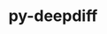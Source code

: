 ---
title: "py-deepdiff"
layout: cache
categories: [package, develop]
meta: {"versions": ["6.3.0"], "compilers": ["apple-clang@=15.0.0", "gcc@=11.3.0"], "oss": ["ubuntu22.04", "ventura"], "platforms": ["darwin", "linux"], "targets": ["aarch64", "x86_64_v3"], "stacks": ["ml-darwin-aarch64-mps", "ml-linux-x86_64-cpu", "ml-linux-x86_64-cuda", "root"], "num_specs": 7, "num_specs_by_stack": {"ml-darwin-aarch64-mps": 1, "root": 7, "ml-linux-x86_64-cpu": 6, "ml-linux-x86_64-cuda": 6}}
spec_details: [{"hash": "rsilzugvq7exakjwug5dsyyrejj6iu5p", "compiler": "apple-clang@=15.0.0", "versions": ["6.3.0"], "os": "ventura", "platform": "darwin", "target": "aarch64", "variants": ["build_system=python_pip"], "stacks": ["ml-darwin-aarch64-mps", "root"], "size": "-", "tarball": "https://binaries.spack.io/develop/build_cache/darwin-ventura-aarch64/apple-clang-15.0.0/py-deepdiff-6.3.0/darwin-ventura-aarch64-apple-clang-15.0.0-py-deepdiff-6.3.0-rsilzugvq7exakjwug5dsyyrejj6iu5p.spack"}, {"hash": "ajnlvcihqpxzambrzdsmlsiq64folfrm", "compiler": "gcc@=11.3.0", "versions": ["6.3.0"], "os": "ubuntu22.04", "platform": "linux", "target": "x86_64_v3", "variants": ["build_system=python_pip"], "stacks": ["ml-linux-x86_64-cpu", "ml-linux-x86_64-cuda", "root"], "size": "-", "tarball": "https://binaries.spack.io/develop/build_cache/linux-ubuntu22.04-x86_64_v3/gcc-11.3.0/py-deepdiff-6.3.0/linux-ubuntu22.04-x86_64_v3-gcc-11.3.0-py-deepdiff-6.3.0-ajnlvcihqpxzambrzdsmlsiq64folfrm.spack"}, {"hash": "7kpkvyswclwgbzbscstio22omqqwx4pp", "compiler": "gcc@=11.3.0", "versions": ["6.3.0"], "os": "ubuntu22.04", "platform": "linux", "target": "x86_64_v3", "variants": ["build_system=python_pip"], "stacks": ["ml-linux-x86_64-cpu", "ml-linux-x86_64-cuda", "root"], "size": "-", "tarball": "https://binaries.spack.io/develop/build_cache/linux-ubuntu22.04-x86_64_v3/gcc-11.3.0/py-deepdiff-6.3.0/linux-ubuntu22.04-x86_64_v3-gcc-11.3.0-py-deepdiff-6.3.0-7kpkvyswclwgbzbscstio22omqqwx4pp.spack"}, {"hash": "qvt7qj4dfzmqrffeie2lilpirg6nrckw", "compiler": "gcc@=11.3.0", "versions": ["6.3.0"], "os": "ubuntu22.04", "platform": "linux", "target": "x86_64_v3", "variants": ["build_system=python_pip"], "stacks": ["ml-linux-x86_64-cpu", "ml-linux-x86_64-cuda", "root"], "size": "-", "tarball": "https://binaries.spack.io/develop/build_cache/linux-ubuntu22.04-x86_64_v3/gcc-11.3.0/py-deepdiff-6.3.0/linux-ubuntu22.04-x86_64_v3-gcc-11.3.0-py-deepdiff-6.3.0-qvt7qj4dfzmqrffeie2lilpirg6nrckw.spack"}, {"hash": "gnqj3c5vxtz7xry6tjfem2hvqdz223bg", "compiler": "gcc@=11.3.0", "versions": ["6.3.0"], "os": "ubuntu22.04", "platform": "linux", "target": "x86_64_v3", "variants": ["build_system=python_pip"], "stacks": ["ml-linux-x86_64-cpu", "ml-linux-x86_64-cuda", "root"], "size": "-", "tarball": "https://binaries.spack.io/develop/build_cache/linux-ubuntu22.04-x86_64_v3/gcc-11.3.0/py-deepdiff-6.3.0/linux-ubuntu22.04-x86_64_v3-gcc-11.3.0-py-deepdiff-6.3.0-gnqj3c5vxtz7xry6tjfem2hvqdz223bg.spack"}, {"hash": "feegn5xs6spzuhsspfjyoga6qzgkm7jx", "compiler": "gcc@=11.3.0", "versions": ["6.3.0"], "os": "ubuntu22.04", "platform": "linux", "target": "x86_64_v3", "variants": ["build_system=python_pip"], "stacks": ["ml-linux-x86_64-cpu", "ml-linux-x86_64-cuda", "root"], "size": "-", "tarball": "https://binaries.spack.io/develop/build_cache/linux-ubuntu22.04-x86_64_v3/gcc-11.3.0/py-deepdiff-6.3.0/linux-ubuntu22.04-x86_64_v3-gcc-11.3.0-py-deepdiff-6.3.0-feegn5xs6spzuhsspfjyoga6qzgkm7jx.spack"}, {"hash": "4mg5qv5mreru4muoms352yln7i4tcdor", "compiler": "gcc@=11.3.0", "versions": ["6.3.0"], "os": "ubuntu22.04", "platform": "linux", "target": "x86_64_v3", "variants": ["build_system=python_pip"], "stacks": ["ml-linux-x86_64-cpu", "ml-linux-x86_64-cuda", "root"], "size": "-", "tarball": "https://binaries.spack.io/develop/build_cache/linux-ubuntu22.04-x86_64_v3/gcc-11.3.0/py-deepdiff-6.3.0/linux-ubuntu22.04-x86_64_v3-gcc-11.3.0-py-deepdiff-6.3.0-4mg5qv5mreru4muoms352yln7i4tcdor.spack"}]
---